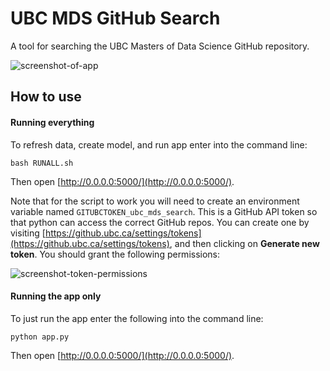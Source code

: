 # UBC MDS GitHub Search

A tool for searching the UBC Masters of Data Science GitHub repository.

![screenshot-of-app](https://imgur.com/VxdPOVl.png)

## How to use

#### Running everything

To refresh data, create model, and run app enter into the command line:

```
bash RUNALL.sh
```

Then open [http://0.0.0.0:5000/](http://0.0.0.0:5000/).

Note that for the script to work you will need to create an environment variable named `GITUBCTOKEN_ubc_mds_search`. This is a GitHub API token so that python can access the correct GitHub repos. You can create one by visiting [https://github.ubc.ca/settings/tokens](https://github.ubc.ca/settings/tokens), and then clicking on **Generate new token**. You should grant the following permissions:

![screenshot-token-permissions](https://imgur.com/k8vPMK0.png)

#### Running the app only

To just run the app enter the following into the command line:

```
python app.py
```

Then open [http://0.0.0.0:5000/](http://0.0.0.0:5000/).
